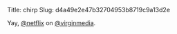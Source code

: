 Title: chirp
Slug: d4a49e2e47b32704953b8719c9a13d2e

Yay, <a href="http://twitter.com/netflix">@netflix</a> on <a href="http://twitter.com/virginmedia">@virginmedia</a>.
